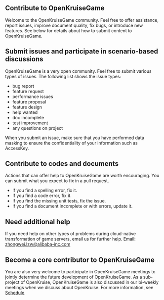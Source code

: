 ## Contribute to OpenKruiseGame
Welcome to the OpenKruiseGame community. Feel free to offer assistance, report issues, improve document quality, fix bugs, or introduce new features. See below for details about how to submit content to OpenKruiseGame.

## Submit issues and participate in scenario-based discussions
OpenKruiseGame is a very open community. Feel free to submit various types of issues. The following list shows the issue types:
* bug report
* feature request
* performance issues
* feature proposal
* feature design
* help wanted
* doc incomplete
* test improvement
* any questions on project


When you submit an issue, make sure that you have performed data masking to ensure the confidentiality of your information such as AccessKey.
## Contribute to codes and documents
Actions that can offer help to OpenKruiseGame are worth encouraging. You can submit what you expect to fix in a pull request.
* If you find a spelling error, fix it.
* If you find a code error, fix it.
* If you find the missing unit tests, fix the issue.
* If you find a document incomplete or with errors, update it.

## Need additional help
If you need help on other types of problems during cloud-native transformation of game servers, email us for further help. Email: zhongwei.lzw@alibaba-inc.com

## Become a core contributor to OpenKruiseGame
You are also very welcome to participate in OpenKruiseGame meetings to jointly determine the future development of OpenKruiseGame. As a sub-project of OpenKruise, OpenKruiseGame is also discussed in our bi-weekly meetings when we discuss about OpenKruise. For more information, see <a target="_blank" href="https://github.com/openkruise/kruise#community">Schedule</a>.